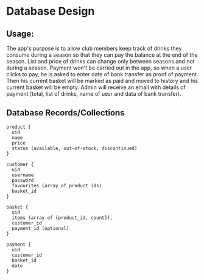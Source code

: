 # Database Design

## Usage:
The app's purpose is to allow club members keep track of drinks they consume during a season so that they can pay the balance at the end of the season. List and price of drinks can change only between seasons and not during a season. Payment won't be carried out in the app, so when a user clicks to pay, he is asked to enter date of bank transfer as proof of payment. Then his current basket will be marked as paid and moved to history and his current basket will be empty.  Admin will receive an email with details of payment (total, list of drinks, name of uesr and data of bank transfer).

## Database Records/Collections

````
product {
  uid
  name
  price
  status (available, out-of-stock, discontinued)
}

customer {
  uid
  username
  password
  favourites (array of product ids)
  basket_id
}

basket {
  uid
  items (array of {product_id, count}),
  customer_id
  payment_id (optional)
}

payment {
  uid
  customer_id
  basket_id
  date
}
````
